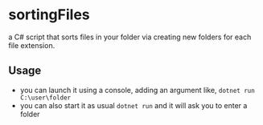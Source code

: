 # sortingFiles
a C# script that sorts files in your folder via creating new folders for each file extension.

## Usage

  - you can launch it using a console, adding an argument like, ``` dotnet run C:\user\folder ```
  - you can also start it as usual ``` dotnet run ``` and it will ask you to enter a folder

